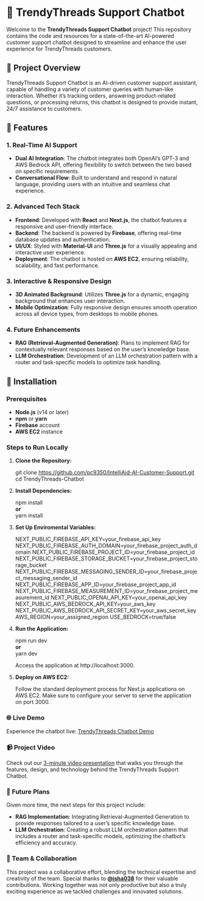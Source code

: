# 🧵 TrendyThreads Support Chatbot

Welcome to the **TrendyThreads Support Chatbot** project! This repository contains the code and resources for a state-of-the-art AI-powered customer support chatbot designed to streamline and enhance the user experience for TrendyThreads customers.

## 🌟 Project Overview

TrendyThreads Support Chatbot is an AI-driven customer support assistant, capable of handling a variety of customer queries with human-like interaction. Whether it’s tracking orders, answering product-related questions, or processing returns, this chatbot is designed to provide instant, 24/7 assistance to customers.

## 🚀 Features

### 1. **Real-Time AI Support**
- **Dual AI Integration**: The chatbot integrates both OpenAI’s GPT-3 and AWS Bedrock API, offering flexibility to switch between the two based on specific requirements.
- **Conversational Flow**: Built to understand and respond in natural language, providing users with an intuitive and seamless chat experience.

### 2. **Advanced Tech Stack**
- **Frontend**: Developed with **React** and **Next.js**, the chatbot features a responsive and user-friendly interface.
- **Backend**: The backend is powered by **Firebase**, offering real-time database updates and authentication.
- **UI/UX**: Styled with **Material-UI** and **Three.js** for a visually appealing and interactive user experience.
- **Deployment**: The chatbot is hosted on **AWS EC2**, ensuring reliability, scalability, and fast performance.

### 3. **Interactive & Responsive Design**
- **3D Animated Background**: Utilizes **Three.js** for a dynamic, engaging background that enhances user interaction.
- **Mobile Optimization**: Fully responsive design ensures smooth operation across all device types, from desktops to mobile phones.

### 4. **Future Enhancements**
- **RAG (Retrieval-Augmented Generation)**: Plans to implement RAG for contextually relevant responses based on the user’s knowledge base.
- **LLM Orchestration**: Development of an LLM orchestration pattern with a router and task-specific models to optimize task handling.

## 🔧 Installation

### Prerequisites
- **Node.js** (v14 or later)
- **npm** or **yarn**
- **Firebase** account
- **AWS EC2** instance

### Steps to Run Locally

1. **Clone the Repository:**


   git clone https://github.com/pc9350/IntelliAid-AI-Customer-Support.git
   cd TrendyThreads-Chatbot

2. **Install Dependencies:**


   npm install<br>
   **or**<br>
   yarn install

3. **Set Up Enviromental Variables:**


   NEXT_PUBLIC_FIREBASE_API_KEY=your_firebase_api_key
   NEXT_PUBLIC_FIREBASE_AUTH_DOMAIN=your_firebase_project_auth_domain
   NEXT_PUBLIC_FIREBASE_PROJECT_ID=your_firebase_project_id
   NEXT_PUBLIC_FIREBASE_STORAGE_BUCKET=your_firebase_project_storage_bucket
   NEXT_PUBLIC_FIREBASE_MESSAGING_SENDER_ID=your_firebase_project_messaging_sender_id
   NEXT_PUBLIC_FIREBASE_APP_ID=your_firebase_project_app_id
   NEXT_PUBLIC_FIREBASE_MEASUREMENT_ID=your_firebase_project_measurement_id
   NEXT_PUBLIC_OPENAI_API_KEY=your_openai_api_key
   NEXT_PUBLIC_AWS_BEDROCK_API_KEY=your_aws_key
   NEXT_PUBLIC_AWS_BEDROCK_API_SECRET_KEY=your_aws_secret_key
   AWS_REGION=your_assigned_region
   USE_BEDROCK=true/false

4. **Run the Application:**


   npm run dev<br>
   **or**<br>
   yarn dev

   Access the application at http://localhost:3000.

5. **Deploy on AWS EC2:**


   Follow the standard deployment process for Next.js applications on AWS EC2. Make sure to configure your server to serve the application on port 3000.

### 🌐 Live Demo

Experience the chatbot live: [TrendyThreads Chatbot Demo](http://ec2-3-92-47-86.compute-1.amazonaws.com/)

### 📹 Project Video

Check out our [3-minute video presentation](https://youtu.be/X4ARZE1sL_M) that walks you through the features, design, and technology behind the TrendyThreads Support Chatbot.

### 🎯 Future Plans

Given more time, the next steps for this project include:

- **RAG Implementation**: Integrating Retrieval-Augmented Generation to provide responses tailored to a user’s specific knowledge base.
- **LLM Orchestration**: Creating a robust LLM orchestration pattern that includes a router and task-specific models, optimizing the chatbot’s efficiency and accuracy.

### 👥 Team & Collaboration

This project was a collaborative effort, blending the technical expertise and creativity of the team. Special thanks to **[@isha038](https://github.com/isha038)** for their valuable contributions. Working together was not only productive but also a truly exciting experience as we tackled challenges and innovated solutions.
   